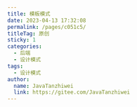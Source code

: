 ```yaml
---
title: 模板模式
date: 2023-04-13 17:32:08
permalink: /pages/c051c5/
titleTag: 原创
sticky: 1
categories:
  - 后端
  - 设计模式
tags:
  - 设计模式
author: 
  name: JavaTanzhiwei
  link: https://gitee.com/JavaTanzhiwei
---
```

